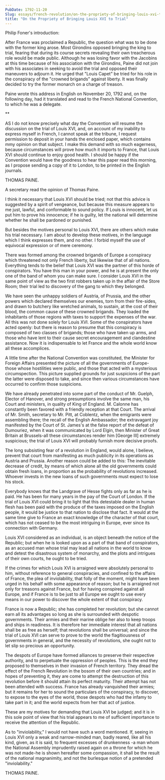 ```yaml
---
PubDate: 1792-11-20
Slug: essays/french-revolution/on-the-propriety-of-bringing-louis-xvi-to-trial
title: "On the Propriety of Bringing Louis XVI to Trial"
---
```


   Philip Foner's introduction:

   After France was proclaimed a Republic, the question what was to be done
   with the former king arose. Most Girondins opposed bringing the king to
   trial, fearing that during its course secrets revealing their own
   treacherous role would be made public. Although he was losing favor with
   the Jacobins at this time because of his association with the Girondins,
   Paine did not join with his associates in seeking to avoid the trial and
   opposed their maneuvers to adjourn it. He urged that "Louis Capet" be
   tried for his role in the conspiracy of the "crowned brigands" against
   liberty. It was finally decided to try the former monarch on a charge of
   treason.

   Paine wrote this address in English on November 20, 1792 and, on the
   following day, had it translated and read to the French National
   Convention, to which he was a delegate.

   **

   AS I do not know precisely what day the Convention will resume the
   discussion on the trial of Louis XVI, and, on account of my inability to
   express myself in French, I cannot speak at the tribune, I request
   permission to deposit in your hands the enclosed paper, which contains mmy
   opinion on that subject. I make this demand with so much eagerness,
   because circumstances will prove how much it imports to France, that Louis
   XVI should continue to enjoy good health. I should be happy if the
   Convention would have the goodness to hear this paper read this morning,
   as I propose sending a copy of it to London, to be printed in the English
   journals.

   THOMAS PAINE.

   A secretary read the opinion of Thomas Paine.

   I think it necessary that Louis XVI should be tried; not that this advice
   is suggested by a spirit of vengeance, but because this measure appears to
   me just, lawful, and conformable to sound policy. If Louis is innocent,
   let us put him to prove his innocence; if he is guilty, let the national
   will determine whether he shall be pardoned or punished.

   But besides the motives personal to Louis XVI, there are others which make
   his trial necessary. I am about to develop these motives, in the language
   which I think expresses them, and no other. I forbid myself the use of
   equivocal expression or of mere ceremony.

   There was formed among the crowned brigands of Europe a conspiracy which
   threatened not only French liberty, but likewise that of all nations.
   Everything tends to the belief that Louis XVI was the partner of this
   horde of conspirators. You have this man in your power, and he is at
   present the only one of the band of whom you can make sure. I consider
   Louis XVI in the same point of view as the two first robbers taken up in
   the affair of the Store Room; their trial led to discovery of the gang to
   which they belonged.

   We have seen the unhappy soldiers of Austria, of Prussia, and the other
   powers which declared themselves our enemies, torn from their fire-sides,
   and drawn to butchery like wretched animals, to sustain, at the cost of
   their blood, the common cause of these crowned brigands. They loaded the
   inhabitants of those regions with taxes to support the expenses of the
   war. All this was not done solely for Louis XVI. Some of the conspirators
   have acted openly: but there is reason to presume that this conspiracy is
   composed of two classes of brigands; those who have taken up arms, and
   those who have lent to their cause secret encouragement and clandestine
   assistance. Now it is indispensable to let France and the whole world know
   all these accomplices.

   A little time after the National Convention was constituted, the Minister
   for Foreign Affairs presented the picture of all the governments of
   Europe-those whose hostilities were public, and those that acted with a
   mysterious circumspection. This picture supplied grounds for just
   suspicions of the part the latter were disposed to take, and since then
   various circumstances have occurred to confirm those suspicions.

   We have already penetrated into some part of the conduct of Mr. Guelph,
   Elector of Hanover, and strong presumptions involve the same man, his
   Court and ministers, in quality of King of England. M. Calonne has
   constantly been favored with a friendly reception at that Court. The
   arrival of Mr. Smith, secretary to Mr. Pitt, at Coblentz, when the
   emigrants were assembling there; the recall of the English Ambassador; the
   extravagant joy manifested by the Court of St. James's at the false report
   of the defeat of Dumouriez, when it was communicated by Lord Elgin, then
   Minister of Great Britain at Brussels-all these circumstances render him
   [George III] extremely suspicious; the trial of Louis XVI will probably
   furnish more decisive proofs.

   The long subsisting fear of a revolution in England, would alone, I
   believe, prevent that court from manifesting as much publicity in its
   operations as Austria and Prussia. Another reason could be added to this:
   The inevitable decrease of credit, by means of which alone all the old
   governments could obtain fresh loans, in proportion as the probability of
   revolutions increased. Whoever invests in the new loans of such
   governments must expect to lose his stock.

   Everybody knows that the Landgrave of Hesse fights only as far as he is
   paid. He has been for many years in the pay of the Court of London. If the
   trial of Louis XVI could bring it to light that this detestable dealer in
   human flesh has been paid with the produce of the taxes imposed on the
   English people, it would be justice to that nation to disclose that fact.
   It would at the same time give to France an exact knowledge of the
   character of that court, which has not ceased to be the most intriguing in
   Europe, ever since its connection with Germany.

   Louis XVI considered as an individual, is an object beneath the notice of
   the Republic; but when he is looked upon as a part of that band of
   conspirators, as an accused man whose trial may lead all nations in the
   world to know and detest the disastrous system of monarchy, and the plots
   and intrigues of their own courts, he ought to be tried.

   If the crimes for which Louis XVI is arraigned were absolutely personal to
   him, without reference to general conspiracies, and confined to the
   affairs of France, the plea of inviolability, that folly of the moment,
   might have been urged in his behalf with some appearance of reason; but he
   is arraigned not only for treasons against France, but for having
   conspired against all Europe, and if France is to be just to all Europe we
   ought to use every means in our power to discover the whole extent of that
   conspiracy.

   France is now a Republic; she has completed her revolution; but she cannot
   earn all its advantages so long as she is surrounded with despotic
   governments. Their armies and their marine oblige her also to keep troops
   and ships in readiness. It is therefore her immediate interest that all
   nations shall be as free as herself; that revolutions shall be universal;
   and since the trial of Louis XVI can serve to prove to the world the
   flagitiousness of governments in general, and the necessity of
   revolutions, she ought not to let slip so precious an opportunity.

   The despots of Europe have formed alliances to preserve their respective
   authority, and to perpetuate the oppression of peoples. This is the end
   they proposed to themselves in their invasion of French territory. They
   dread the effect of the French Revolution in the bosom of their own
   countries; and in hopes of preventing it, they are come to attempt the
   destruction of this revolution before it should attain its perfect
   maturity. Their attempt has not been attended with success. France has
   already vanquished their armies; but it remains for her to sound the
   particulars of the conspiracy, to discover, to expose to the eyes of the
   world, those despots who had the infamy to take part in it; and the world
   expects from her that act of justice.

   These are my motives for demanding that Louis XVI be judged; and it is in
   this sole point of view that his trial appears to me of sufficient
   importance to receive the attention of the Republic.

   As to "inviolability," I would not have such a word mentioned. If,  seeing
   in Louis XVI only a weak and narrow-minded man, badly reared,  like all
   his kind, given, as it is said, to frequent excesses of drunkenness -a man
   whom the National Assembly imprudently raised again on a throne for which
   he was not made-he is shown hereafter some compassion, it shall be the
   result of the national magnanimity, and not the burlesque notion of a
   pretended "inviolability."

   THOMAS PAINE.


